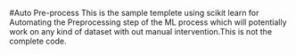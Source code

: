 #Auto Pre-process
This is the sample templete using scikit learn for Automating the Preprocessing step of the ML process which will potentially work on any kind of dataset with out manual intervention.This is not the complete code.
